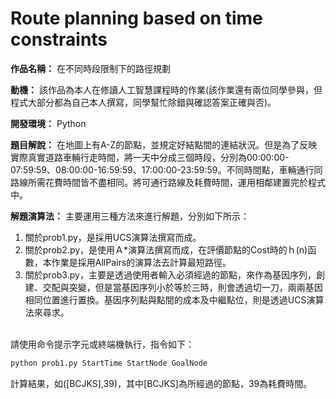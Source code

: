 # Route planning based on time constraints

**作品名稱：** 在不同時段限制下的路徑規劃
	
**動機：** 該作品為本人在修讀人工智慧課程時的作業(該作業還有兩位同學參與，但程式大部分都為自己本人撰寫，同學幫忙除錯與確認答案正確與否)。

**開發環境：** Python

**題目解說：** 在地圖上有A-Z的節點，並規定好結點間的連結狀況。但是為了反映實際真實道路車輛行走時間，將一天中分成三個時段，分別為00:00:00-07:59:59、08:00:00-16:59:59、17:00:00-23:59:59。不同時間點，車輛通行同路線所需花費時間皆不盡相同。將可通行路線及耗費時間，運用相鄰建置完於程式中。

**解題演算法：** 
主要運用三種方法來進行解題，分別如下所示：
<br>
1. 關於prob1.py，是採用UCS演算法撰寫而成。
2. 關於prob2.py，是使用Ａ*演算法撰寫而成，在評價節點的Cost時的ｈ(n)函數，本作業是採用AllPairs的演算法去計算最短路徑。
3. 關於prob3.py，主要是透過使用者輸入必須經過的節點，來作為基因序列，創建、交配與突變，但是當基因序列小於等於三時，則會透過切一刀，兩兩基因相同位置進行置換。基因序列點與點間的成本及中繼點位，則是透過UCS演算法來尋求。
<br>
請使用命令提示字元或終端機執行，指令如下：
<br>

```python
python prob1.py StartTime StartNode GoalNode
```

計算結果，如([BCJKS],39)，其中[BCJKS]為所經過的節點，39為耗費時間。
